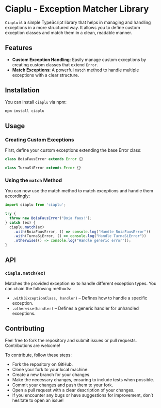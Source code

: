 # Ciaplu - Exception Matcher Library

`Ciaplu` is a simple TypeScript library that helps in managing and handling exceptions in a more structured way. It allows you to define custom exception classes and match them in a clean, readable manner. 

## Features

- **Custom Exception Handling**: Easily manage custom exceptions by creating custom classes that extend `Error`.
- **Match Exceptions**: A powerful `match` method to handle multiple exceptions with a clear structure.

## Installation

You can install `ciaplu` via npm:

```bash
npm install ciaplu
```

## Usage

### Creating Custom Exceptions

First, define your custom exceptions extending the base Error class:

```typescript
class BoiaFausError extends Error {}

class TurnaSiError extends Error {}
```

### Using the `match` Method

You can now use the match method to match exceptions and handle them accordingly:

```typescript
import ciaplu from 'ciaplu';

try {
  throw new BoiaFausError("Boia faus!");
} catch (ex) {
  ciaplu.match(ex)
    .with(BoiaFausError, () => console.log("Handle BoiaFausError"))
    .with(TurnaSiError, () => console.log("Handle TurnaSiError"))
    .otherwise(() => console.log("Handle generic error"));
}
```

## API

### `ciaplu.match(ex)`

Matches the provided exception ex to handle different exception types. You can chain the following methods:

- `.with(ExceptionClass, handler)` – Defines how to handle a specific exception.
- `.otherwise(handler)` – Defines a generic handler for unhandled exceptions.

## Contributing

Feel free to fork the repository and submit issues or pull requests. Contributions are welcome!

To contribute, follow these steps:

- Fork the repository on GitHub.
- Clone your fork to your local machine.
- Create a new branch for your changes.
- Make the necessary changes, ensuring to include tests when possible.
- Commit your changes and push them to your fork.
- Open a pull request with a clear description of your changes.
- If you encounter any bugs or have suggestions for improvement, don’t hesitate to open an issue!
